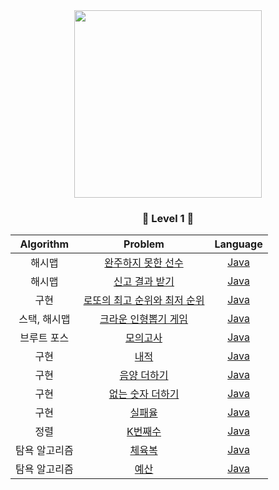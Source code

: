 <div align="center">
<img src="https://programmers.co.kr/assets/img-meta-programmers-e00862a7c9acd8ef5164f8c85b3ab0127d083ab59b3a98d7219690bd3570bf35.png" height="300">


### <center>🥉 Level 1 🥉</center>

| Algorithm |  Problem  |  Language  |
|:---------:|:---------:|:----------:|
| 해시맵 | [완주하지 못한 선수](https://programmers.co.kr/learn/courses/30/lessons/42576) | [Java](./src/[PRGMS]42576_완주하지못한선수.java) |
| 해시맵 | [신고 결과 받기](https://programmers.co.kr/learn/courses/30/lessons/92334) | [Java](./src/신고_결과_받기.md) |
| 구현 | [로또의 최고 순위와 최저 순위](https://programmers.co.kr/learn/courses/30/lessons/77484) | [Java](./src/로또의_최고_순위와_최저_순위.md) |
| 스택, 해시맵 | [크라운 인형뽑기 게임](https://programmers.co.kr/learn/courses/30/lessons/64061) | [Java](./src/크라운_인형뽑기_게임.md) |
| 브루트 포스 | [모의고사](https://programmers.co.kr/learn/courses/30/lessons/42840) | [Java](./src/모의고사.md) |
| 구현 | [내적](https://programmers.co.kr/learn/courses/30/lessons/70128) | [Java](./src/내적.md) |
| 구현 | [음양 더하기](https://programmers.co.kr/learn/courses/30/lessons/76501) | [Java](./src/음양_더하기.md) |
| 구현 | [없는 숫자 더하기](https://programmers.co.kr/learn/courses/30/lessons/86051) | [Java](./src/없는_숫자_더하기.md) |
| 구현 | [실패율](https://programmers.co.kr/learn/courses/30/lessons/42889) | [Java](./src/실패율.md) |
| 정렬 | [K번째수](https://programmers.co.kr/learn/courses/30/lessons/42748) | [Java](./src/K번째수.md) |
| 탐욕 알고리즘 | [체육복](https://programmers.co.kr/learn/courses/30/lessons/42862) | [Java](./src/체육복.md) |
| 탐욕 알고리즘 | [예산](https://programmers.co.kr/learn/courses/30/lessons/12982) | [Java](./src/예산.md) |

</div>